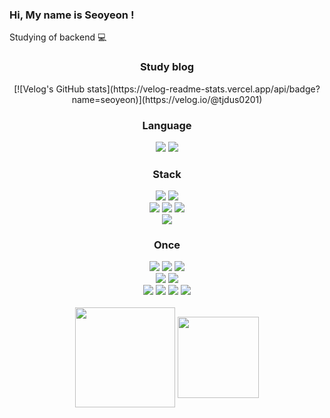 ### Hi, My name is Seoyeon !

Studying of backend 💻

<div align="center">
  <h3>Study blog</h3>
  [![Velog's GitHub stats](https://velog-readme-stats.vercel.app/api/badge?name=seoyeon)](https://velog.io/@tjdus0201) 
</div>

<div align="center">
  <h3>Language</h3>
<!--<img src="https://img.shields.io/badge/스택이름-색상코드?style=flat-square&logo=로고명&logoColor=로고색" alt=""/> 로고명과 색상코드는 simple icon에서, 스택이름은 원하는대로 설정-->
  <img src="https://img.shields.io/badge/Python-3776AB?style=flat-square&logo=Python&logoColor=white"/>
  <img src="https://img.shields.io/badge/Java-007396?style=flat-square&logo=java&logoColor=white"
  
</div>

<div align="center">
  <h3>Stack</h3>
  <img src="https://img.shields.io/badge/Visual Studio Code-007ACC?style=flat-square&logo=Visual Studio Code&logoColor=white"/>
  <img src="https://img.shields.io/badge/Jupyter-F37626?style=flat-square&logo=Jupyter&logoColor=white"/></br>
  <img src="https://img.shields.io/badge/Git-F05032?style=flat-square&logo=Git&logoColor=white"/>
  <img src="https://img.shields.io/badge/GitHub-181717?style=flat-square&logo=GitHub&logoColor=white"/>
  <img src="https://img.shields.io/badge/GitKraken-179287?style=flat-square&logo=GitKraken&logoColor=white"/></br>
  <img src="https://img.shields.io/badge/Figma-F24E1E?style=flat-square&logo=Figma&logoColor=white"/>
</div>

<div align="center">
  <h3>Once</h3>
  <img src="https://img.shields.io/badge/C-A8B9CC?style=flat-square&logo=C&logoColor=white"/>
  <img src="https://img.shields.io/badge/C++-00599C?style=flat-square&logo=c%2B%2B&logoColor=white">
  <img src="https://img.shields.io/badge/Markdown-000000?style=flat-square&logo=Markdown&logoColor=white"/><br/>
  
 
  <img src="https://img.shields.io/badge/Arduino-00979D?style=flat-square&logo=Arduino&logoColor=white"/>
  <img src="https://img.shields.io/badge/Raspberry Pi-A22846?style=flat-square&logo=Raspberry Pi&logoColor=white"/><br/>
  
  <img src="https://img.shields.io/badge/Eclipse IDE-2C2255?style=flat-square&logo=Eclipse IDE&logoColor=white"/>
  <img src="https://img.shields.io/badge/Apache Tomcat-F8DC75?style=flat-square&logo=apachetomcat&logoColor=white">
  <img src="https://img.shields.io/badge/Flutter-02569B?style=flat-square&logo=flutter&logoColor=white">
  <img src="https://img.shields.io/badge/Bootstrap-7952B3?style=flat-square&logo=bootstrap&logoColor=white">
</div></br>

<div align="center">
  <a href="https://github.com/seoyeon0201"><img align="center" style="height:160px" src="https://github-readme-stats.vercel.app/api?username=seoyeon0201&show_icons=true&theme=buefy"/></a>
  <a href="https://github.com/seoyeon0201"><img align="center" style="height:130px" src="https://github-readme-stats.vercel.app/api/top-langs/?username=seoyeon0201&layout=compact&theme=dark&hide_border=true" /></a> 
</div>
